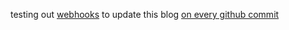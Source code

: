 testing out [webhooks](https://github.com/adnanh/webhook) to update this blog [on every github commit](https://ansonvandoren.com/posts/deploy-hugo-from-github/)
